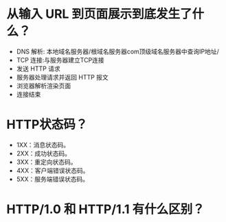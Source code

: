 # 从输入 URL 到页面展示到底发生了什么？
- DNS 解析: 本地域名服务器/根域名服务器com顶级域名服务器中查询IP地址/
- TCP 连接:与服务器建立TCP连接
- 发送 HTTP 请求
- 服务器处理请求并返回 HTTP 报文
- 浏览器解析渲染页面
- 连接结束
# HTTP状态码？
- 1XX：消息状态码。
- 2XX：成功状态码。
- 3XX：重定向状态码。
- 4XX：客户端错误状态码。
- 5XX：服务端错误状态码。
# HTTP/1.0 和 HTTP/1.1 有什么区别？
